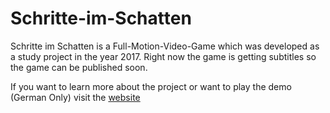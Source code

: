# Schritte-im-Schatten
Schritte im Schatten is a Full-Motion-Video-Game which was developed as a study project in the year 2017.
Right now the game is getting subtitles so the game can be published soon.

If you want to learn more about the project or want to play the demo (German Only) visit the [website](https://schritte-im-schatten.de/)
